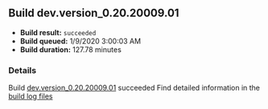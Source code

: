 ## Build dev.version_0.20.20009.01
- **Build result:** `succeeded`
- **Build queued:** 1/9/2020 3:00:03 AM
- **Build duration:** 127.78 minutes
### Details
Build [dev.version_0.20.20009.01](https://winappstudio.visualstudio.com/web/build.aspx?pcguid=a4ef43be-68ce-4195-a619-079b4d9834c2&builduri=vstfs%3a%2f%2f%2fBuild%2fBuild%2f32485) succeeded
Find detailed information in the [build log files]()
